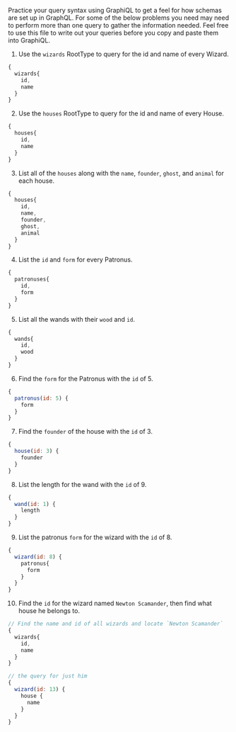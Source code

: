 Practice your query syntax using GraphiQL to get a feel for how schemas are set up in GraphQL. For some of the below problems you need may need to perform more than one query to gather the information needed. Feel free to use this file to write out your queries before you copy and paste them into GraphiQL.

1. Use the `wizards` RootType to query for the id and name of every Wizard.

```js
{
  wizards{
    id,
    name
  }
}
```

2. Use the `houses` RootType to query for the id and name of every House.

```js
{
  houses{
    id,
    name
  }
}
```

3. List all of the `houses` along with the `name`, `founder`, `ghost`, and `animal` for each house.

```js
{
  houses{
    id,
    name,
    founder,
    ghost,
    animal
  }
}
```

4. List the `id` and `form` for every Patronus.

```js
{
  patronuses{
    id,
    form
  }
}
```

5. List all the wands with their `wood` and `id`.

```js
{
  wands{
    id,
    wood
  }
}
```

6. Find the `form` for the Patronus with the `id` of 5.

```js
{
  patronus(id: 5) {
    form
  }
}
```

7. Find the `founder` of the house with the `id` of 3.

```js
{
  house(id: 3) {
    founder
  }
}
```

8. List the length for the wand with the `id` of 9.

```js
{
  wand(id: 1) {
    length
  }
}
```

9.  List the patronus `form` for the wizard with the `id` of 8.

```js
{
  wizard(id: 8) {
    patronus{
      form
    }
  }
}
```

10. Find the `id` for the wizard named `Newton Scamander`, then find what house he belongs to.

```js
// Find the name and id of all wizards and locate `Newton Scamander`
{
  wizards{
    id,
    name
  }
}

// the query for just him
{
  wizard(id: 13) {
    house {
      name
    }
  }
}
```
